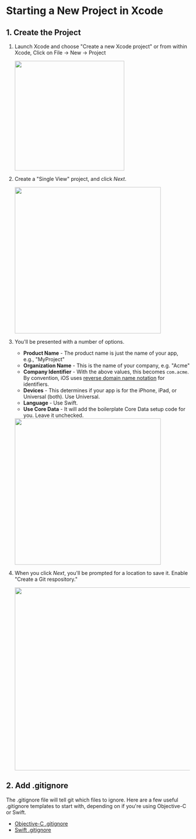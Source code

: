 # Starting a New Project in Xcode

## 1. Create the Project

1. Launch Xcode and choose "Create a new Xcode project" or from within Xcode, Click on File -> New -> Project</br>

   <img src="https://i.imgur.com/7oDWujw.gif" width="300" /></br>

1. Create a "Single View" project, and click *Next*.</br>

   <img src="https://i.imgur.com/Kjr10ht.png" width="400" /></br>

1. You'll be presented with a number of options.
   - **Product Name** - The product name is just the name of your app, e.g., "MyProject"
   - **Organization Name** - This is the name of your company, e.g. "Acme"
   - **Company Identifier** - With the above values, this becomes `com.acme`. By convention, iOS uses [reverse domain name notation](http://en.wikipedia.org/wiki/Reverse_domain_name_notation) for identifiers.
   - **Devices** - This determines if your app is for the iPhone, iPad, or Universal (both). Use Universal.
   - **Language** - Use Swift.
   - **Use Core Data** - It will add the boilerplate Core Data setup code for you. Leave it unchecked.</br>

   <img src="https://i.imgur.com/ssbMW5b.png" width="400" />

1. When you click *Next*, you'll be prompted for a location to save it. Enable "Create a Git respository."</br>

   <img src="https://i.imgur.com/HM7FDKK.png" width="500" /></br>

## 2. Add .gitignore

The .gitignore file will tell git which files to ignore. Here are a few useful .gitignore templates to start with, depending on if you're using Objective-C or Swift.

- [Objective-C .gitignore](https://raw.githubusercontent.com/github/gitignore/master/Objective-C.gitignore)
- [Swift .gitignore](https://raw.githubusercontent.com/github/gitignore/master/Swift.gitignore)
